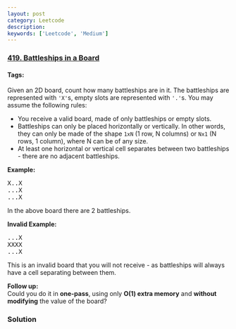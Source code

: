 ```yaml
---
layout: post
category: Leetcode
description: 
keywords: ['Leetcode', 'Medium']
---
```

### [419. Battleships in a Board](https://leetcode.com/problems/battleships-in-a-board)

#### Tags: 

<div class="content__u3I1 question-content__JfgR"><div>Given an 2D board, count how many battleships are in it. The battleships are represented with <code>'X'</code>s, empty slots are represented with <code>'.'</code>s. You may assume the following rules:

<ul>
<li>You receive a valid board, made of only battleships or empty slots.</li>
<li>Battleships can only be placed horizontally or vertically. In other words, they can only be made of the shape <code>1xN</code> (1 row, N columns) or <code>Nx1</code> (N rows, 1 column), where N can be of any size.</li>
<li>At least one horizontal or vertical cell separates between two battleships - there are no adjacent battleships.</li>
</ul>
<p><b>Example:</b><br/>
</p><pre>X..X
...X
...X
</pre>
In the above board there are 2 battleships.

<p><b>Invalid Example:</b><br/>
</p><pre>...X
XXXX
...X
</pre>
This is an invalid board that you will not receive - as battleships will always have a cell separating between them.
<p></p>
<p><b>Follow up:</b><br/>Could you do it in <b>one-pass</b>, using only <b>O(1) extra memory</b> and <b>without modifying</b> the value of the board?</p></div></div>

### Solution
